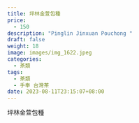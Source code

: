 ```yaml
---
title: 坪林金萱包種
price:
  - 150
description: "Pinglin Jinxuan Pouchong "
draft: false
weight: 18
image: images/img_1622.jpeg
categories:
  - 茶類
tags:
  - 茶類
  - 手奉 台灣茶
date: 2023-08-11T23:15:07+08:00
---
```


 坪林金萱包種

